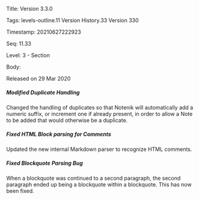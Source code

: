 Title:  Version 3.3.0

Tags:   levels-outline.11 Version History.33 Version 330

Timestamp: 20210627222923

Seq:    11.33

Level:  3 - Section

Body: 

Released on 29 Mar 2020
 
##### Modified Duplicate Handling

Changed the handling of duplicates so that Notenik will automatically add a numeric suffix, or increment one if already present, in order to allow a Note to be added that would otherwise be a duplicate. 

 
##### Fixed HTML Block parsing for Comments

Updated the new internal Markdown parser to recognize HTML comments. 

 
##### Fixed Blockquote Parsing Bug

When a blockquote was continued to a second paragraph, the second paragraph ended up being a blockquote within a blockquote. This has now been fixed.
